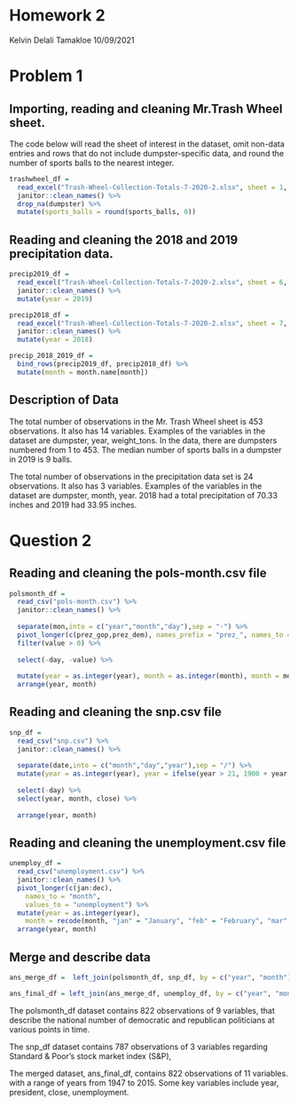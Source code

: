 Homework 2
================
Kelvin Delali Tamakloe
10/09/2021

# Problem 1

## Importing, reading and cleaning Mr.Trash Wheel sheet.

The code below will read the sheet of interest in the dataset, omit
non-data entries and rows that do not include dumpster-specific data,
and round the number of sports balls to the nearest integer.

``` r
trashwheel_df = 
  read_excel("Trash-Wheel-Collection-Totals-7-2020-2.xlsx", sheet = 1, range = "A2:N534") %>% 
  janitor::clean_names() %>% 
  drop_na(dumpster) %>% 
  mutate(sports_balls = round(sports_balls, 0))
```

## Reading and cleaning the 2018 and 2019 precipitation data.

``` r
precip2019_df = 
  read_excel("Trash-Wheel-Collection-Totals-7-2020-2.xlsx", sheet = 6, range = "A2:B14") %>% 
  janitor::clean_names() %>% 
  mutate(year = 2019)

precip2018_df = 
  read_excel("Trash-Wheel-Collection-Totals-7-2020-2.xlsx", sheet = 7, range = "A2:B14") %>% 
  janitor::clean_names() %>% 
  mutate(year = 2018)

precip_2018_2019_df =
  bind_rows(precip2019_df, precip2018_df) %>%
  mutate(month = month.name[month])
```

## Description of Data

The total number of observations in the Mr. Trash Wheel sheet is 453
observations. It also has 14 variables. Examples of the variables in the
dataset are dumpster, year, weight\_tons. In the data, there are
dumpsters numbered from 1 to 453. The median number of sports balls in a
dumpster in 2019 is 9 balls.

The total number of observations in the precipitation data set is 24
observations. It also has 3 variables. Examples of the variables in the
dataset are dumpster, month, year. 2018 had a total precipitation of
70.33 inches and 2019 had 33.95 inches.

# Question 2

## Reading and cleaning the pols-month.csv file

``` r
polsmonth_df = 
  read_csv("pols-month.csv") %>% 
  janitor::clean_names() %>%
  
  separate(mon,into = c("year","month","day"),sep = "-") %>%
  pivot_longer(c(prez_gop,prez_dem), names_prefix = "prez_", names_to = "president") %>% 
  filter(value > 0) %>%
  
  select(-day, -value) %>% 
  
  mutate(year = as.integer(year), month = as.integer(month), month = month.name[month]) %>% 
  arrange(year, month)
```

## Reading and cleaning the snp.csv file

``` r
snp_df = 
  read_csv("snp.csv") %>% 
  janitor::clean_names() %>%
  
  separate(date,into = c("month","day","year"),sep = "/") %>%
  mutate(year = as.integer(year), year = ifelse(year > 21, 1900 + year, 2000 + year), month = as.integer(month), month = month.name[month]) %>% 
  
  select(-day) %>% 
  select(year, month, close) %>% 
  
  arrange(year, month)
```

## Reading and cleaning the unemployment.csv file

``` r
unemploy_df = 
  read_csv("unemployment.csv") %>% 
  janitor::clean_names() %>%
  pivot_longer(c(jan:dec),
    names_to = "month", 
    values_to = "unemployment") %>%
  mutate(year = as.integer(year),
    month = recode(month, "jan" = "January", "feb" = "February", "mar" = "March", "apr" = "April", "may" = "May", "jun" = "June", "jul" = "July", "aug" = "August", "sept" = "September", "oct" = "October", "nov" = "November", "dec" = "December")) %>% 
  arrange(year, month)
```

## Merge and describe data

``` r
ans_merge_df =  left_join(polsmonth_df, snp_df, by = c("year", "month"))

ans_final_df = left_join(ans_merge_df, unemploy_df, by = c("year", "month"))
```

The polsmonth\_df dataset contains 822 observations of 9 variables, that
describe the national number of democratic and republican politicians at
various points in time.

The snp\_df dataset contains 787 observations of 3 variables regarding
Standard & Poor’s stock market index (S&P),

The merged dataset, ans\_final\_df, contains 822 observations of 11
variables. with a range of years from 1947 to 2015. Some key variables
include year, president, close, unemployment.
